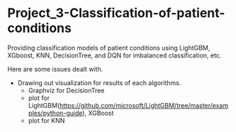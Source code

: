 # Project_3-Classification-of-patient-conditions
Providing classification models of patient conditions using LightGBM, XGboost, KNN, DecisionTree, and DQN for imbalanced classification, etc.

Here are some issues dealt with.

- Drawing out visualization for results of each algorithms.
  - Graphviz for DecisionTree
  - plot for LightGBM(https://github.com/microsoft/LightGBM/tree/master/examples/python-guide), XGBoost
  - plot for KNN
    

